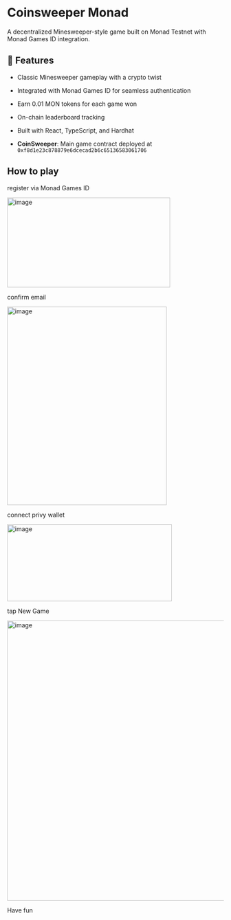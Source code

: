 # Coinsweeper Monad

A decentralized Minesweeper-style game built on Monad Testnet with Monad Games ID integration.

## 🚀 Features

- Classic Minesweeper gameplay with a crypto twist
- Integrated with Monad Games ID for seamless authentication
- Earn 0.01 MON tokens for each game won
- On-chain leaderboard tracking
- Built with React, TypeScript, and Hardhat


- **CoinSweeper**: Main game contract deployed at `0xf8d1e23c878879e6dcecad2b6c65136583061706`

##  How to play

register via Monad Games ID

<img width="379" height="209" alt="image" src="https://github.com/user-attachments/assets/01dfa3e5-c405-4339-9f15-7aa68d672a17" />

confirm email

<img width="371" height="462" alt="image" src="https://github.com/user-attachments/assets/5da5b54f-1dfa-47d2-93ba-1e528ba7ba5a" />

connect privy wallet

<img width="383" height="179" alt="image" src="https://github.com/user-attachments/assets/9303fe2a-d24e-472f-8ccc-6c7ac3c664e5" />

tap New Game

<img width="677" height="652" alt="image" src="https://github.com/user-attachments/assets/dbc3c378-b9e1-48ef-b6a1-12f30a6d6238" />


Have fun










